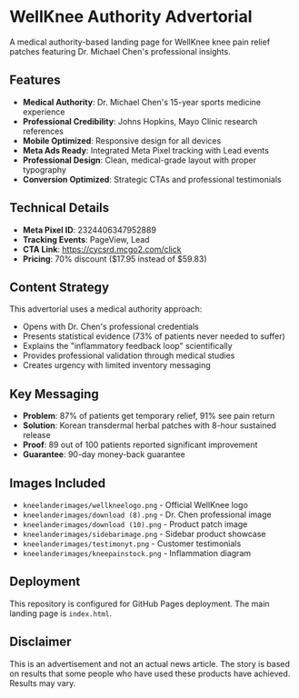 # WellKnee Authority Advertorial

A medical authority-based landing page for WellKnee knee pain relief patches featuring Dr. Michael Chen's professional insights.

## Features

- **Medical Authority**: Dr. Michael Chen's 15-year sports medicine experience
- **Professional Credibility**: Johns Hopkins, Mayo Clinic research references
- **Mobile Optimized**: Responsive design for all devices
- **Meta Ads Ready**: Integrated Meta Pixel tracking with Lead events
- **Professional Design**: Clean, medical-grade layout with proper typography
- **Conversion Optimized**: Strategic CTAs and professional testimonials

## Technical Details

- **Meta Pixel ID**: 2324406347952889
- **Tracking Events**: PageView, Lead
- **CTA Link**: https://cycsrd.mcgo2.com/click
- **Pricing**: 70% discount ($17.95 instead of $59.83)

## Content Strategy

This advertorial uses a medical authority approach:
- Opens with Dr. Chen's professional credentials
- Presents statistical evidence (73% of patients never needed to suffer)
- Explains the "inflammatory feedback loop" scientifically
- Provides professional validation through medical studies
- Creates urgency with limited inventory messaging

## Key Messaging

- **Problem**: 87% of patients get temporary relief, 91% see pain return
- **Solution**: Korean transdermal herbal patches with 8-hour sustained release
- **Proof**: 89 out of 100 patients reported significant improvement
- **Guarantee**: 90-day money-back guarantee

## Images Included

- `kneelanderimages/wellkneelogo.png` - Official WellKnee logo
- `kneelanderimages/download (8).png` - Dr. Chen professional image
- `kneelanderimages/download (10).png` - Product patch image
- `kneelanderimages/sidebarimage.png` - Sidebar product showcase
- `kneelanderimages/testimonyt.png` - Customer testimonials
- `kneelanderimages/kneepainstock.png` - Inflammation diagram

## Deployment

This repository is configured for GitHub Pages deployment. The main landing page is `index.html`.

## Disclaimer

This is an advertisement and not an actual news article. The story is based on results that some people who have used these products have achieved. Results may vary.

